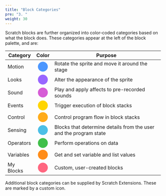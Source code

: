 ```yaml
---
title: "Block Categories"
pre: "3. "
weight: 30
---
```


Scratch blocks are further organized into color-coded categories based on what the block does. These categories appear at the left of the block palette, and are:

|Category|Color|Purpose|
|---|:---:|---|
|Motion|<div style="width:2rem;height:2rem;border-radius:2rem;margin:auto;background-color:#4C97FF">|Rotate the sprite and move it around the stage|
|Looks|<div style="width:2rem;height:2rem;border-radius:2rem;margin:auto;background-color:#9966FF">|Alter the appearance of the sprite|
|Sound|<div style="width:2rem;height:2rem;border-radius:2rem;margin:auto;background-color:#D65CD6">|Play and apply affects to pre-recorded sounds|
|Events|<div style="width:2rem;height:2rem;border-radius:2rem;margin:auto;background-color:#FFD500">|Trigger execution of block stacks|
|Control|<div style="width:2rem;height:2rem;border-radius:2rem;margin:auto;background-color:#FFAB19">|Control program flow in block stacks|
|Sensing|<div style="width:2rem;height:2rem;border-radius:2rem;margin:auto;background-color:#4CBFE6">|Blocks that determine details from the user and the program state|
|Operators|<div style="width:2rem;height:2rem;border-radius:2rem;margin:auto;background-color:#40BF4A">|Perform operations on data|
|Variables|<div style="width:2rem;height:2rem;border-radius:2rem;margin:auto;background-color:#FF8C19">|Get and set variable and list values|
|My Blocks|<div style="width:2rem;height:2rem;border-radius:2rem;margin:auto;background-color:#FF6680">|Custom, user-created blocks|

Additional block categories can be supplied by Scratch Extensions. These are marked by a custom icon.
